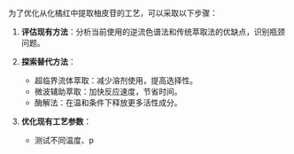 

为了优化从化橘红中提取柚皮苷的工艺，可以采取以下步骤：

1. **评估现有方法**：分析当前使用的逆流色谱法和传统萃取法的优缺点，识别瓶颈问题。

2. **探索替代方法**：
   - 超临界流体萃取：减少溶剂使用，提高选择性。
   - 微波辅助萃取：加快反应速度，节省时间。
   - 酶解法：在温和条件下释放更多活性成分。

3. **优化现有工艺参数**：
   - 测试不同温度、p